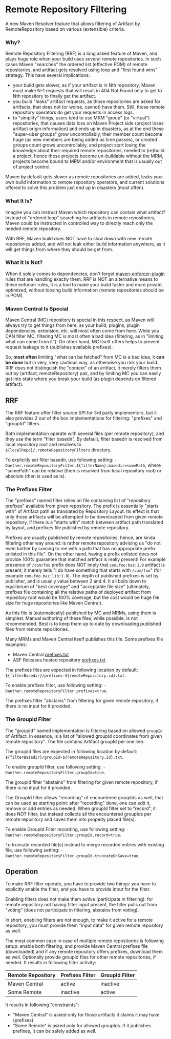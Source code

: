 # Remote Repository Filtering
<!--
Licensed to the Apache Software Foundation (ASF) under one
or more contributor license agreements.  See the NOTICE file
distributed with this work for additional information
regarding copyright ownership.  The ASF licenses this file
to you under the Apache License, Version 2.0 (the
"License"); you may not use this file except in compliance
with the License.  You may obtain a copy of the License at

    http://www.apache.org/licenses/LICENSE-2.0

Unless required by applicable law or agreed to in writing,
software distributed under the License is distributed on an
"AS IS" BASIS, WITHOUT WARRANTIES OR CONDITIONS OF ANY
KIND, either express or implied.  See the License for the
specific language governing permissions and limitations
under the License.
-->

A new Maven Resolver feature that allows filtering of Artifact by RemoteRepository based on various (extensible) 
criteria.

### Why?

Remote Repository Filtering (RRF) is a long asked feature of Maven, and plays huge role when your build uses
several remote repositories. In such cases Maven "searches" the ordered list (effective POM) of remote repositories,
and artifact gets resolved using loop and "first found wins" strategy. This have several implications:

* your build gets slower, as if your artifact is in Nth repository, Maven must make N-1 requests that will result in
  404 Not Found only to get to Nth repository to finally get the artifact.
* you build "leaks" artifact requests, as those repositories are asked for artifacts, that does not (or worse,
  cannot) have them. Still, those remote repository operators do get your requests in access logs.
* to "simplify" things, users tend to use MRM "group" (or "virtual") repositories, that causes  data loss on
  Maven Project side (project loses artifact origin information) and ends up in disasters, as at the end these
  "super-uber groups" grow uncontrollably, their member count become huge (as new members are being
  added as time passes), or created groups count grows uncontrollably, and project start losing the knowledge
  about their required remote repositories, needed to (re)build a project, hence these projects become
  un-buildable without the MRM, projects become bound to MRM and/or environment that is usually out of project
  control.

Maven by default gets slower as remote repositories are added, leaks your own build information to remote
repository operators, and current solutions offered to solve this problem just end up in disasters (most often).

### What It Is?

Imagine you can instruct Maven which repository can contain what artifact? Instead of "ordered loop" searching
for artifacts in remote repositories, Maven could be instructed in controlled way to directly reach only the
needed remote repository.

With RRF, Maven build does NOT have to slow down with new remote repositories added, and will not leak either
build information anywhere, as it will get things from where they should be get from.

### What It Is Not?

When it solely comes to dependencies, don't forget
[maven-enforcer-plugin](https://maven.apache.org/enforcer/enforcer-rules/bannedDependencies.html) rules that are 
handling exactly them. RRF is NOT an alternative means to these enforcer rules, it is a tool to make your build
faster and more private, optimized, without loosing build information (remote repositories should be in POM).

### Maven Central Is Special

Maven Central (MC) repository is special in this respect, as Maven will always try to get things from here, as your build,
plugins, plugin dependencies, extension, etc. will most often come from here. While you CAN filter MC, filtering MC is
most often a bad idea (filtering, as in "limiting what can come from it"). On other hand, MC itself offers helps
to prevent request leakage to it (publishes available prefixes).

So, **most often** limiting "what can be fetched" from MC is a bad idea, it **can be done** but in very, very cautious way,
as otherwise you risk your build. RRF does not distinguish the "context" of an artifact, it merely filters them out
by {artifact, remoteRepository) pair, and by limiting MC you can easily get into state where you break your build (as
plugin depends on filtered artifact).

## RRF

The RRF feature offer filter source SPI for 3rd party implementors, but it also provides 2 out of the box 
implementations for filtering: "prefixes" and "groupId" filters.

Both implementation operate with several files (per remote repository), and they use the term "filter basedir". By
default, filter basedir is resolved from local repository root and resolves to `${localRepo}/.remoteRepositoryFilters`
directory.

To explicitly set filter basedir, use following setting: `-Daether.remoteRepositoryFilter.${filterName}.basedir=somePath`, 
where "somePath" can be relative (then is resolved from local repository root) or absolute (then is used as is).

### The Prefixes Filter

The "prefixes" named filter relies on file containing list of "repository prefixes" available from given repository.
The prefix is essentially "starts with" of Artifact path as translated by Repository Layout. Its effect is that
only those artifacts will be attempted to be downloaded from given remote repository, if there is a
"starts with" match between artifact path translated by layout, and prefixes file published by remote repository.

Prefixes are usually published by remote repositories, hence, are kinda filtering other way around:
is rather remote repository advising us "do not even bother by coming to me with a path that has no
appropriate prefix enlisted in this file". On the other hand, having a prefix enlisted does not
provide 100% guarantee that matched artifact is really present! For example presence of `/com/foo`
prefix does NOT imply that `com.foo:baz:1.0` artifact is present, it merely tells "I do have
something that starts with `/com/foo`" (for example `com.foo.baz:lib:1.0`). The depth of published
prefixes is set by publisher, and is usually value between 2 and 4. It all boils down to equilibrium of
"best coverage" and "acceptable file size" (ultimately, prefixes file containing all the relative
paths of deployed artifact from repository root would be 100% coverage, but the cost would be huge
file size for huge repositories like Maven Central).

As this file is (automatically) published by MC and MRMs, using them is simplest. Manual authoring
of these files, while possible, is not recommended. Best is to keep them up to date by
downloading published files from remote repositories.

Many MRMs and Maven Central itself publishes this file. Some prefixes file examples:
* Maven Central [prefixes.txt](https://repo.maven.apache.org/maven2/.meta/prefixes.txt)
* ASF Releases hosted repository [prefixes.txt](https://repository.apache.org/content/repositories/releases/.meta/prefixes.txt)

The prefixes files are expected in following location by default: 
`${filterBasedir}/prefixes-${remoteRepository.id}.txt`.

To enable prefixes filter, use following setting: `-Daether.remoteRepositoryFilter.prefixes=true`.

The prefixes filter "abstains" from filtering for given remote repository, if there is no input for it provided.

### The GroupId Filter

The "groupId" named implementation is filtering based on allowed `groupId` of Artifact. In essence, is a list
of "allowed groupId coordinates from given remote repository". The file contains Artifact groupId per one line.

The groupId files are expected in following location by default: 
`${filterBasedir}/groupId-${remoteRepository.id}.txt`.

To enable groupId filter, use following setting: `-Daether.remoteRepositoryFilter.groupId=true`.

The groupId filter "abstains" from filtering for given remote repository, if there is no input for it provided.

The GroupId filter allows "recording" of encountered groupIds as well, that can be used as
starting point: after "recording" done, one can edit it, remove or add entries as needed. When
groupId filter set to "record", it does NOT filter, but instead collects all the encountered
groupIds per remote repository and saves them into properly placed file(s).

To enable GroupId Filter recording, use following setting: `-Daether.remoteRepositoryFilter.groupId.record=true`.

To truncate recorded file(s) instead to merge recorded entries with existing file, use following setting:
`-Daether.remoteRepositoryFilter.groupId.truncateOnSave=true`.

## Operation

To make RRF filter operate, you have to provide two things: you have to explicitly enable the filter, and you have to
provide input for the filter. 

Enabling filters does not make them active (participate in filtering): for remote repository not having filter 
input present, the filter pulls out from "voting" (does not participate in filtering, abstains from voting).

In short, enabling filters are not enough, to make it active for a remote repository, you
must provide them "input data" for given remote repository as well.

The most common case in case of multiple remote repositories is following setup: enable both filtering, and
provide Maven Central prefixes file (downloaded) and if any remote repository offers prefixes, download them
as well. Optionally provide groupId files for other remote repositories, if needed. It results in following filter 
activity:

| Remote Repository | Prefixes Filter | GroupId Filter |
|-------------------|-----------------|----------------|
| Maven Central     | active          | inactive       |
| Some Remote       | inactive        | active         |

It results in following "constraints":
* "Maven Central" is asked only for those artifacts it claims it may have (prefixes)
* "Some Remote" is asked only for allowed groupIds. If it publishes prefixes, it can be safely added as well.

